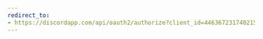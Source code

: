 ```yaml
---
redirect_to:
- https://discordapp.com/api/oauth2/authorize?client_id=446367231740215317&permissions=378880&scope=bot
---
```

